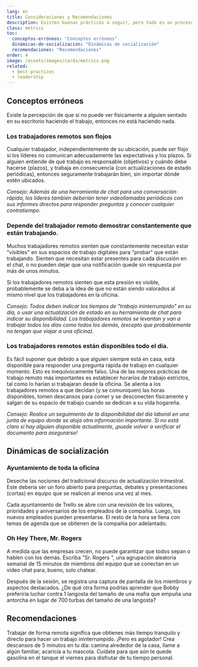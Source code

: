 ```yaml
---
lang: en
title: Consideraciones y Recomendaciones
description: Existen buenas prácticas a seguir, pero todo es un proceso continuo de adaptación.
class: metrics
toc:
  conceptos-erróneos: "Conceptos erróneos"
  dinámicas-de-socialización: "Dinámicas de socialización"
  recomendaciones: "Recomendaciones"
order: 4
image: /assets/images/cards/metrics.png
related:
  - best-practices
  - leadership
---
```


## Conceptos erróneos

Existe la percepción de que si no puede ver físicamente a alguien sentado en su escritorio haciendo el trabajo, entonces no está haciendo nada.

### Los trabajadores remotos son flojos

Cualquier trabajador, independientemente de su ubicación, puede ser flojo si los líderes no comunican adecuadamente las expectativas y los plazos. Si alguien entiende de qué trabajo es responsable (objetivos) y cuándo debe hacerse (plazos), y trabaja en consecuencia (con actualizaciones de estado periódicas), entonces seguramente trabajarán bien, sin importar dónde estén ubicados.

_Consejo: Además de una herramienta de chat para una conversación rápida, los líderes también deberían tener videollamadas periódicas con sus informes directos para responder preguntas y conocer cualquier contratiempo._

### Depende del trabajador remoto demostrar constantemente que están trabajando.

Muchos trabajadores remotos sienten que constantemente necesitan estar "visibles" en sus espacios de trabajo digitales para "probar" que están trabajando. Sienten que necesitan estar presentes para cada discusión en el chat, o no pueden dejar que una notificación quede sin respuesta por más de unos minutos.

Si los trabajadores remotos sienten que esta presión es visible, probablemente se deba a la idea de que no están siendo valorados al mismo nivel que los trabajadores en la oficina.

_Consejo: Todos deben indicar los tiempos de "trabajo ininterrumpido" en su día, o usar una actualización de estado en su herramienta de chat para indicar su disponibilidad. Los trabajadores remotos se levantan y van a trabajar todos los días como todos los demás, (excepto que probablemente no tengan que viajar a una oficina)._

### Los trabajadores remotos están disponibles todo el día.

Es fácil suponer que debido a que alguien siempre está en casa, está disponible para responder una pregunta rápida de trabajo en cualquier momento. Esto es inequívocamente falso.
Una de las mejores prácticas de trabajo remoto más importantes es establecer horarios de trabajo estrictos, tal como lo harían si trabajaran desde la oficina. Se alienta a los trabajadores remotos a que decidan (y se comuniquen) las horas disponibles, tomen descansos para comer y se desconecten físicamente y salgan de su espacio de trabajo cuando se dedican a su vida hogareña.

_Consejo: Realice un seguimiento de la disponibilidad del día laboral en una junta de equipo donde se aloja otra información importante. Si no está claro si hay alguien disponible actualmente, ¡puede volver a verificar el documento para asegurarse!_

## Dinámicas de socialización

### Ayuntamiento de toda la oficina

Deseche las nociones del tradicional discurso de actualización trimestral. Este debería ser un foro abierto para preguntas, debates y presentaciones (cortas) en equipo que se realicen al menos una vez al mes.

Cada ayuntamiento de Trello se abre con una revisión de los valores, prioridades y aniversarios de los empleados de la compañía. Luego, los nuevos empleados pueden presentarse. El resto de la hora se llena con temas de agenda que se obtienen de la compañía por adelantado.

### Oh Hey There, Mr. Rogers

A medida que las empresas crecen, no puede garantizar que todos sepan o hablen con los demás. Escriba "Sr. Rogers ", una agrupación aleatoria semanal de 15 minutos de miembros del equipo que se conectan en un video chat para, bueno, solo chatear.

Después de la sesión, se registra una captura de pantalla de los miembros y aspectos destacados. ¿De qué otra forma podrías aprender que Bobby preferiría luchar contra 1 langosta del tamaño de una mafia que empuña una antorcha en lugar de 700 turbas del tamaño de una langosta?

## Recomendaciones

Trabajar de forma remota significa que obtienes más tiempo tranquilo y directo para hacer un trabajo ininterrumpido. ¡Pero es agotador! Crea descansos de 5 minutos en tu día: camina alrededor de la casa, llame a algún familiar, acaricia a tu mascota. Cuídate para que aún te quede gasolina en el tanque el viernes para disfrutar de tu tiempo personal.
